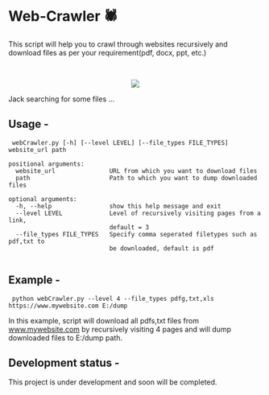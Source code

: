 # Web-Crawler 🕷️
This script will help you to crawl through websites recursively and download files as per your requirement(pdf, docx, ppt, etc.)

<br/>

<p align="center">
  <img src="../assets/jack.jpg?raw=true"/>
  <p>Jack searching for some files ...</p>
</p>


## Usage -  
```
 webCrawler.py [-h] [--level LEVEL] [--file_types FILE_TYPES] website_url path
```
```
positional arguments:
  website_url               URL from which you want to download files
  path                      Path to which you want to dump downloaded files

optional arguments:
  -h, --help                show this help message and exit
  --level LEVEL             Level of recursively visiting pages from a link,
                            default = 3
  --file_types FILE_TYPES   Specify comma seperated filetypes such as pdf,txt to
                            be downloaded, default is pdf
                        

```

## Example -
```
 python webCrawler.py --level 4 --file_types pdfg,txt,xls https://www.mywebsite.com E:/dump
```
In this example, script will download all pdfs,txt files from www.mywebsite.com by recursively visiting 4 pages and will dump downloaded files to E:/dump path.

## Development status -
This project is under development and soon will be completed.